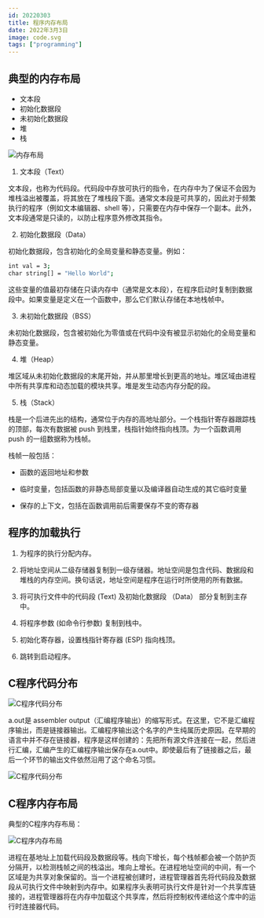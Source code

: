 ```yaml
---
id: 20220303
title: 程序内存布局
date: 2022年3月3日
image: code.svg
tags: ["programming"]
---
```



## 典型的内存布局

 - 文本段
 - 初始化数据段
 - 未初始化数据段
 - 堆
 - 栈

![内存布局](https://loongzxl.com/blogs/20220303内存布局.webp)

1. 文本段（Text）

文本段，也称为代码段。代码段中存放可执行的指令，在内存中为了保证不会因为堆栈溢出被覆盖，将其放在了堆栈段下面。通常文本段是可共享的，因此对于频繁执行的程序（例如文本编辑器、shell 等），只需要在内存中保存一个副本。此外，文本段通常是只读的，以防止程序意外修改其指令。

2. 初始化数据段（Data）

初始化数据段，包含初始化的全局变量和静态变量。例如： 

```bash
int val = 3;
char string[] = "Hello World";
```

这些变量的值最初存储在只读内存中（通常是文本段），在程序启动时复制到数据段中。如果变量是定义在一个函数中，那么它们默认存储在本地栈帧中。

3. 未初始化数据段（BSS）

未初始化数据段，包含被初始化为零值或在代码中没有被显示初始化的全局变量和静态变量。

4. 堆（Heap）

堆区域从未初始化数据段的末尾开始，并从那里增长到更高的地址。堆区域由进程中所有共享库和动态加载的模块共享。堆是发生动态内存分配的段。

5. 栈（Stack）

栈是一个后进先出的结构，通常位于内存的高地址部分。一个栈指针寄存器跟踪栈的顶部，每次有数据被 push 到栈里，栈指针始终指向栈顶。为一个函数调用 push 的一组数据称为栈帧。

栈帧一般包括：

- 函数的返回地址和参数

- 临时变量，包括函数的非静态局部变量以及编译器自动生成的其它临时变量

- 保存的上下文，包括在函数调用前后需要保存不变的寄存器

## 程序的加载执行

1. 为程序的执行分配内存。

2. 将地址空间从二级存储器复制到一级存储器。地址空间是包含代码、数据段和堆栈的内存空间。换句话说，地址空间是程序在运行时所使用的所有数据。

3. 将可执行文件中的代码段 (Text) 及初始化数据段 （Data） 部分复制到主存中。

4. 将程序参数 (如命令行参数) 复制到栈中。

5. 初始化寄存器，设置栈指针寄存器 (ESP) 指向栈顶。

6. 跳转到启动程序。

## C程序代码分布

![C程序代码分布](https://loongzxl.com/blogs/20220303C程序代码分布1.webp)

a.out是 assembler output（汇编程序输出）的缩写形式。在这里，它不是汇编程序输出，而是链接器输出。汇编程序输出这个名字的产生纯属历史原因。在早期的语言中并不存在链接器，程序是这样创建的：先把所有源文件连接在一起，然后进行汇编，汇编产生的汇编程序输出保存在a.out中。即使最后有了链接器之后，最后一个环节的输出文件依然沿用了这个命名习惯。

![C程序代码分布](https://loongzxl.com/blogs/20220303C程序代码分布2.webp)


## C程序内存布局

典型的C程序内存布局：

![C程序内存布局](https://loongzxl.com/blogs/20220303C程序内存布局.webp)


进程在基地址上加载代码段及数据段等。栈向下增长，每个栈帧都会被一个防护页分隔开，以检测栈帧之间的栈溢出。堆向上增长。在进程地址空间的中间，有一个区域是为共享对象保留的。当一个进程被创建时，进程管理器首先将代码段及数据段从可执行文件中映射到内存中。如果程序头表明可执行文件是针对一个共享库链接的，进程管理器将在内存中加载这个共享库，然后将控制权传递给这个库中的运行时连接器代码。
